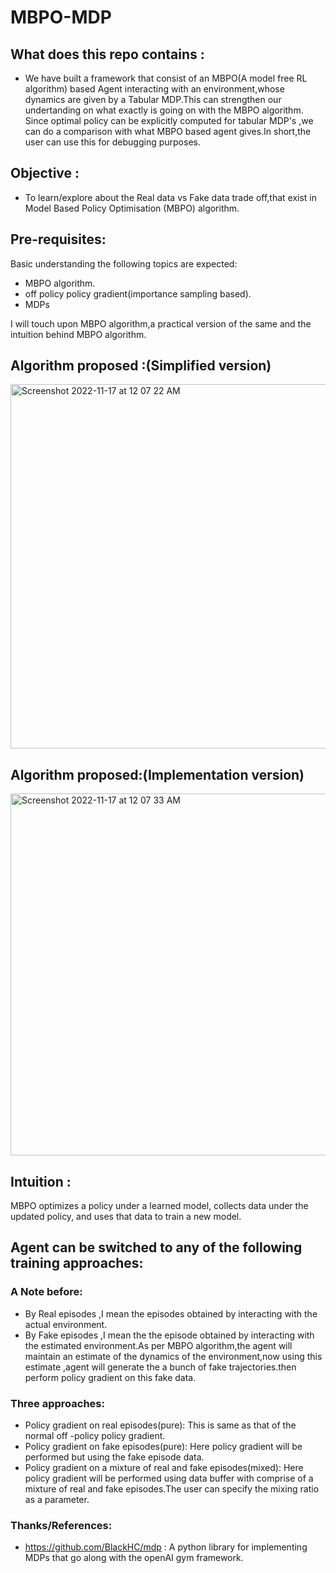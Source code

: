# MBPO-MDP

## What does this repo contains :

- We have built a framework that consist of an MBPO(A model free RL algorithm) based Agent interacting with an environment,whose dynamics are given by a Tabular MDP.This can strengthen our undertanding on what exactly is going on with the MBPO algorithm. Since optimal policy can be explicitly computed for tabular MDP's ,we can do a comparison with what MBPO based agent gives.In short,the user can use this for debugging purposes.

## Objective : <br/>
- To learn/explore about the Real data vs Fake data trade off,that exist in Model Based Policy Optimisation (MBPO) algorithm. 

## Pre-requisites:
Basic understanding the following topics are expected:

- MBPO algorithm.
- off policy policy gradient(importance sampling based).
- MDPs 

I will touch upon MBPO algorithm,a practical version of the same and the intuition behind MBPO algorithm.

## Algorithm proposed :(Simplified version)
<img width="583" alt="Screenshot 2022-11-17 at 12 07 22 AM" src="https://user-images.githubusercontent.com/113635391/202267312-78099037-df2e-4f5a-8b32-37feb8cb9192.png">



## Algorithm proposed:(Implementation version)

<img width="579" alt="Screenshot 2022-11-17 at 12 07 33 AM" src="https://user-images.githubusercontent.com/113635391/202267366-fd1939e5-68d9-4440-a84b-e7cd288af667.png">

## Intuition :

MBPO optimizes a policy under a learned model, collects data under the updated policy, and uses that data to train a new
model.



## Agent can be switched to any of the following training approaches:

### A Note before:

- By Real episodes ,I mean the episodes obtained by interacting with the actual environment.
- By Fake episodes ,I mean the the episode obtained by interacting with the estimated environment.As per MBPO algorithm,the agent will maintain an estimate of the dynamics of the environment,now using this estimate ,agent will generate the a bunch of fake trajectories.then perform policy gradient on this fake data.

### Three approaches:

- Policy gradient on real episodes(pure):
        This is same as that of the normal off -policy policy gradient.
- Policy gradient on fake episodes(pure):
        Here policy gradient will be performed but using the fake episode data.
- Policy gradient on a mixture of real and fake episodes(mixed):
    Here policy gradient will be performed using data buffer with comprise of a mixture of real and fake episodes.The user can specify the mixing ratio as a parameter.


### Thanks/References:
- https://github.com/BlackHC/mdp : A python library for implementing MDPs that go along with the openAI gym framework.